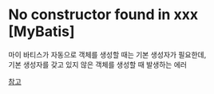 # No constructor found in xxx [MyBatis]

마이 바티스가 자동으로 객체를 생성할 때는 기본 생성자가 필요한데,  
기본 생성자를 갖고 있지 않은 객체를 생성할 때 발생하는 에러

[참고](https://doing7.tistory.com/8)
